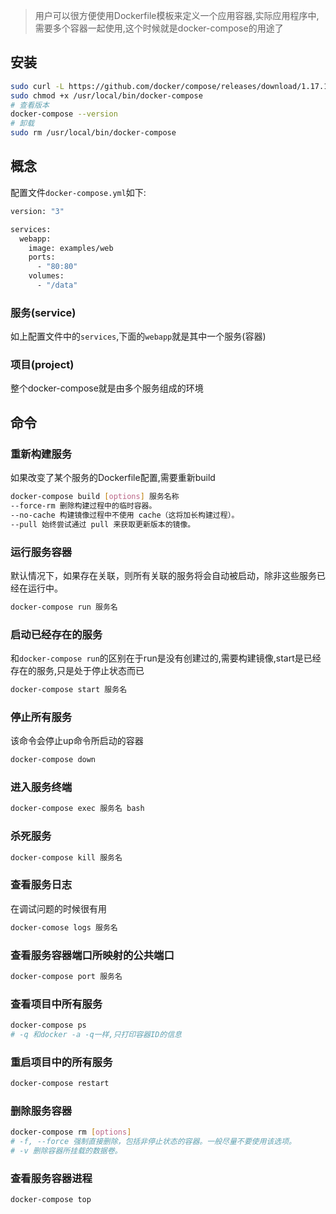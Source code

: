 >  用户可以很方便使用Dockerfile模板来定义一个应用容器,实际应用程序中,需要多个容器一起使用,这个时候就是docker-compose的用途了

## 安装
```bash
sudo curl -L https://github.com/docker/compose/releases/download/1.17.1/docker-compose-`uname -s`-`uname -m` > /usr/local/bin/docker-compose
sudo chmod +x /usr/local/bin/docker-compose
# 查看版本
docker-compose --version
# 卸载
sudo rm /usr/local/bin/docker-compose
```

## 概念
配置文件`docker-compose.yml`如下:
```bash
version: "3"

services:
  webapp:
    image: examples/web
    ports:
      - "80:80"
    volumes:
      - "/data"
```
### 服务(service)
如上配置文件中的`services`,下面的`webapp`就是其中一个服务(容器)
### 项目(project)
整个docker-compose就是由多个服务组成的环境

## 命令
### 重新构建服务
如果改变了某个服务的Dockerfile配置,需要重新build
```bash
docker-compose build [options] 服务名称 
--force-rm 删除构建过程中的临时容器。
--no-cache 构建镜像过程中不使用 cache（这将加长构建过程）。
--pull 始终尝试通过 pull 来获取更新版本的镜像。
```

### 运行服务容器
默认情况下，如果存在关联，则所有关联的服务将会自动被启动，除非这些服务已经在运行中。
```bash
docker-compose run 服务名
```

### 启动已经存在的服务
和`docker-compose run`的区别在于run是没有创建过的,需要构建镜像,start是已经存在的服务,只是处于停止状态而已
```bash
docker-compose start 服务名
```

### 停止所有服务
该命令会停止up命令所启动的容器
```bash
docker-compose down
```

### 进入服务终端
```bash
docker-compose exec 服务名 bash
```

### 杀死服务
```bash
docker-compose kill 服务名
```

### 查看服务日志
在调试问题的时候很有用
```bash
docker-comose logs 服务名
```

### 查看服务容器端口所映射的公共端口
```bash
docker-compose port 服务名
```

### 查看项目中所有服务
```bash
docker-compose ps
# -q 和docker -a -q一样,只打印容器ID的信息	
```

### 重启项目中的所有服务
```bash
docker-compose restart 
```

### 删除服务容器
```bash
docker-compose rm [options]
# -f, --force 强制直接删除，包括非停止状态的容器。一般尽量不要使用该选项。
# -v 删除容器所挂载的数据卷。
```

### 查看服务容器进程
```bash
docker-compose top 
```
